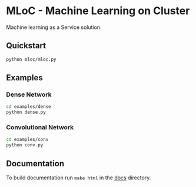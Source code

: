 # MLoC - Machine Learning on Cluster

Machine learning as a Service solution.

## Quickstart

```bash
python mloc/mloc.py
```

## Examples

### Dense Network

```bash
cd examples/dense
python dense.py
```

### Convolutional Network

```bash
cd examples/conv
python conv.py
```

## Documentation

To build documentation run `make html` in the [docs](./docs) directory.
